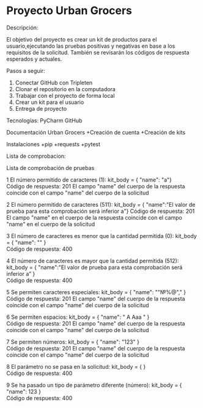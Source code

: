 # Proyecto Urban Grocers 

Descripción:

El objetivo del proyecto es crear un kit 
de productos para el usuario,ejecutando
las pruebas positivas y negativas en base
a los requisitos de la solicitud.
También se revisarán los códigos de 
respuesta esperados y actuales.

Pasos a seguir:
1. Conectar GitHub con Tripleten
2. Clonar el repositorio en la computadora
3. Trabajar con el proyecto de forma local
4. Crear un kit para el usuario
5. Entrega de proyecto


Tecnologías:
PyCharm
GitHub

Documentación Urban Grocers
+Creación de cuenta
+Creación de kits

Instalaciones
+pip
+requests
+pytest

Lista de comprobacion:

Lista de comprobación de pruebas

1	El número permitido de caracteres (1): 
kit_body = { "name": "a"}	
Código de respuesta: 201 
El campo "name" del cuerpo de la respuesta coincide con el campo "name" del cuerpo de la 
solicitud

2	El número permitido de caracteres (511):
kit_body = { "name":"El valor de prueba para esta comprobación será inferior a"}
Código de respuesta: 201 
El campo "name" en el cuerpo de la respuesta coincide con el campo "name" en el cuerpo 
de la solicitud

3	El número de caracteres es menor que la cantidad permitida (0):
kit_body = { "name": "" }	
Código de respuesta: 400

4	El número de caracteres es mayor que la cantidad permitida (512):
kit_body = { "name":"El valor de prueba para esta comprobación será inferior a” }	
Código de respuesta: 400

5	Se permiten caracteres especiales:
kit_body = { "name": ""№%@"," }	
Código de respuesta: 201 
El campo "name" del cuerpo de la respuesta coincide con el campo "name" del cuerpo 
de la solicitud

6	Se permiten espacios:
kit_body = { "name": " A Aaa " }	
Código de respuesta: 201 
El campo "name" del cuerpo de la respuesta coincide con el campo "name" del cuerpo de la
solicitud

7	Se permiten números:
kit_body = { "name": "123" }	
Código de respuesta: 201 
El campo "name" del cuerpo de la respuesta coincide con el campo "name" del cuerpo de 
la solicitud

8	El parámetro no se pasa en la solicitud: 
kit_body = { }	
Código de respuesta: 400

9	Se ha pasado un tipo de parámetro diferente (número):
kit_body = { "name": 123 }	
Código de respuesta: 400
